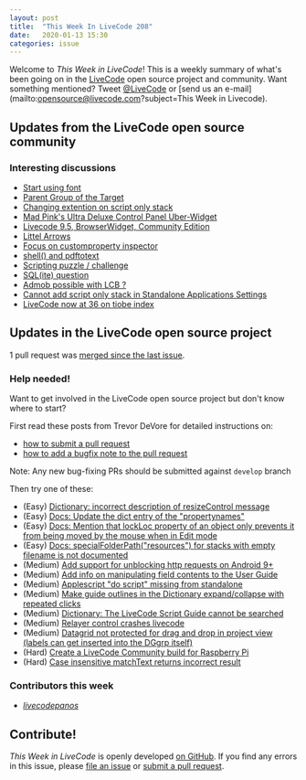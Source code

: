 ```yaml
---
layout: post
title:  "This Week In LiveCode 208"
date:   2020-01-13 15:30
categories: issue
---
```


Welcome to *This Week in LiveCode*!  This is a weekly summary of what's been
going on in the [LiveCode](https://livecode.com/) open source project and
community.  Want something mentioned?  Tweet
[@LiveCode](https://twitter.com/LiveCode) or
[send us an e-mail](mailto:opensource@livecode.com?subject=This Week in Livecode).

## Updates from the LiveCode open source community

<!---
### News & blog posts

- [October only: Get a Hacktoberfest t-shirt by contributing to LiveCode](https://hacktoberfest.digitalocean.com): Submit 4 pull requests and get a free Hacktoberfest T-shirt!
--->

### Interesting discussions

- [Start using font](https://www.mail-archive.com/use-livecode@lists.runrev.com/msg105508.html)
- [Parent Group of the Target](https://www.mail-archive.com/use-livecode@lists.runrev.com/msg105512.html)
- [Changing extention on script only stack](https://www.mail-archive.com/use-livecode@lists.runrev.com/msg105524.html)
- [Mad Pink's Ultra Deluxe Control Panel Uber-Widget](https://www.mail-archive.com/use-livecode@lists.runrev.com/msg105529.html)
- [Livecode 9.5, BrowserWidget, Community Edition](https://www.mail-archive.com/use-livecode@lists.runrev.com/msg105539.html)
- [Littel Arrows](https://www.mail-archive.com/use-livecode@lists.runrev.com/msg105545.html)
- [Focus on customproperty inspector](https://www.mail-archive.com/use-livecode@lists.runrev.com/msg105560.html)
- [shell() and pdftotext](https://www.mail-archive.com/use-livecode@lists.runrev.com/msg105570.html)
- [Scripting puzzle / challenge](https://www.mail-archive.com/use-livecode@lists.runrev.com/msg105572.html)
- [SQL(ite) question](https://www.mail-archive.com/use-livecode@lists.runrev.com/msg105576.html)
- [Admob possible with LCB ?](http://forums.livecode.com/viewtopic.php?t=33521&p=186765#p186765)
- [Cannot add script only stack in Standalone Applications Settings](http://forums.livecode.com/viewtopic.php?t=33517&p=186736#p186736)
- [LiveCode now at 36 on tiobe index](http://forums.livecode.com/viewtopic.php?t=33510&p=186705#p186705)

## Updates in the LiveCode open source project

1 pull request was [merged since the last issue](https://github.com/search?q=org%3Alivecode+is%3Apublic+is%3Apr+is%3Amerged+merged%3A2020-01-06..2020-01-12&type=Issues).

<!---
### New LiveCode releases

- [LiveCode 9.6.0 DP-2](https://www.mail-archive.com/use-livecode@lists.runrev.com/msg105360.html)


### Notable changes

- [Implement detailed-utf8 files & folders](https://github.com/livecode/livecode/pull/7238)
- [Don't recalculate scaled width & height if widget dimensions are unchanged](https://github.com/livecode/livecode/pull/7237)
- [Fix web view not resizing on iOS after reconfiguration](https://github.com/livecode/livecode/pull/7235)
- [Add support for merging activity attributes in manifest](https://github.com/livecode/livecode/pull/7179)
- [Fix browser widget showing blank page after set htmltext](https://github.com/livecode/livecode/pull/7140)
- [Ensure setting spaceAbove does not affect spaceBelow](https://github.com/livecode/livecode/pull/7107)



### Bug of the week

- [Bug 22511 - JSONImport throws an error if JSON includes multi-codepoint characters](https://quality.livecode.com/show_bug.cgi?id=22511)
- [Bug 22508 - Setting dragData["private"] wipes out clipboarddata](https://quality.livecode.com/show_bug.cgi?id=22508)

The reporter provided a detailed recipe and a helpful sample stack that allowed us to test and confirm the problem quickly.
--->

### Help needed!

Want to get involved in the LiveCode open source project but don't know where
to start?  

First read these posts from Trevor DeVore for detailed instructions on:

- [how to submit a pull request](https://www.mail-archive.com/use-livecode@lists.runrev.com/msg98530.html)
- [how to add a bugfix note to the pull request](https://www.mail-archive.com/use-livecode@lists.runrev.com/msg98611.html)

Note: Any new bug-fixing PRs should be submitted against `develop` branch

Then try one of these:

- (Easy) [Dictionary: incorrect description of resizeControl message](https://quality.livecode.com/show_bug.cgi?id=17118)
- (Easy) [Docs: Update the dict entry of the "propertynames"](https://quality.livecode.com/show_bug.cgi?id=7375)
- (Easy) [Docs: Mention that lockLoc property of an object only prevents it from being moved by the mouse when in Edit mode](https://quality.livecode.com/show_bug.cgi?id=19848)
- (Easy) [Docs: specialFolderPath("resources") for stacks with empty filename is not documented](https://quality.livecode.com/show_bug.cgi?id=21183)
- (Medium) [Add support for unblocking http requests on Android 9+](http://quality.livecode.com/show_bug.cgi?id=22400)
- (Medium) [Add info on manipulating field contents to the User Guide](http://quality.livecode.com/show_bug.cgi?id=18990)
- (Medium) [Applescript "do script" missing from standalone](http://quality.livecode.com/show_bug.cgi?id=20993)
- (Medium) [Make guide outlines in the Dictionary expand/collapse with repeated clicks](http://quality.livecode.com/show_bug.cgi?id=18184)
- (Medium) [Dictionary: The LiveCode Script Guide cannot be searched](http://quality.livecode.com/show_bug.cgi?id=15957)
- (Medium) [Relayer control crashes livecode](https://quality.livecode.com/show_bug.cgi?id=21460)
- (Medium) [Datagrid not protected for drag and drop in project view (labels can get inserted into the DGgrp itself)](https://quality.livecode.com/show_bug.cgi?id=21750)
- (Hard) [Create a LiveCode Community build for Raspberry Pi](http://forums.livecode.com/viewtopic.php?f=76&t=27912)
- (Hard) [Case insensitive matchText returns incorrect result](https://quality.livecode.com/show_bug.cgi?id=15312)


### Contributors this week

- *[livecodepanos](https://github.com/livecodepanos)*  

<!---
## Other LiveCode News

This section brings you other interesting news from across the LiveCode universe over the last week. This section may include non OSS projects.

- [iOS text file download from Dropbox](https://www.mail-archive.com/use-livecode@lists.runrev.com/msg105202.html)
- [LC #48 @TIOBE](https://www.mail-archive.com/use-livecode@lists.runrev.com/msg105211.html)
--->

<!---
## Upcoming events

* [SoCal LiveCode Group Meeting: January 2, Pasadena](http://forums.livecode.com/viewtopic.php?t=33407&p=185921#p185921)
--->

## Contribute!

*This Week in LiveCode* is openly developed
[on GitHub](https://github.com/livecode/this-week-in-livecode).
If you find any errors in this issue, please
[file an issue](https://github.com/livecode/this-week-in-livecode/issues) or
[submit a pull request](https://github.com/livecode/this-week-in-livecode/pulls).

